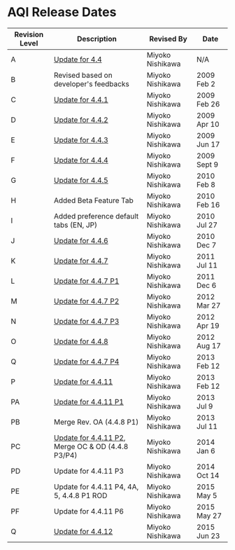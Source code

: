 <!-- TITLE: AQI Release Overview -->
<!-- SUBTITLE: This page summarizes design and development plan of Aquarius iNtutition Edition, for each version to give an overview of the releases. -->

# AQI Release Dates
Revision Level | Description | Revised By | Date
--- | --- | --- | ---
A | [Update for 4.4](/aqi-release-overview/version-4-4) | Miyoko Nishikawa | N/A
B | Revised based on developer's feedbacks | Miyoko Nishikawa | 2009 Feb 2
C | [Update for 4.4.1](/aqi-release-overview/version-4-4-1) | Miyoko Nishikawa | 2009 Feb 26
D | [Update for 4.4.2](/aqi-release-overview/version-4-4-2) | Miyoko Nishikawa | 2009 Apr 10
E | [Update for 4.4.3](/aqi-release-overview/version-4-4-3) | Miyoko Nishikawa | 2009 Jun 17
F | [Update for 4.4.4](/aqi-release-overview/version-4-4-4) | Miyoko Nishikawa | 2009 Sept 9
G | [Update for 4.4.5](/aqi-release-overview/version-4-4-5) | Miyoko Nishikawa | 2010 Feb 8
H | Added Beta Feature Tab | Miyoko Nishikawa | 2010 Feb 16
I | Added preference default tabs (EN, JP) | Miyoko Nishikawa | 2010 Jul 27
J | [Update for 4.4.6](/aqi-release-overview/version-4-4-6) | Miyoko Nishikawa | 2010 Dec 7
K | [Update for 4.4.7](/aqi-release-overview/version-4-4-7) | Miyoko Nishikawa | 2011 Jul 11
L | [Update for 4.4.7 P1](/aqi-release-overview/version-4-4-7/patch-1) | Miyoko Nishikawa | 2011 Dec 6
M | [Update for 4.4.7 P2](/aqi-release-overview/version-4-4-7/patch-2) | Miyoko Nishikawa | 2012 Mar 27
N | [Update for 4.4.7 P3](/aqi-release-overview/version-4-4-7/patch-3) | Miyoko Nishikawa | 2012 Apr 19
O | [Update for 4.4.8](/aqi-release-overview/version-4-4-8) | Miyoko Nishikawa | 2012 Aug 17
Q | [Update for 4.4.7 P4](/aqi-release-overview/version-4-4-7/patch-4) | Miyoko Nishikawa | 2013 Feb 12
P | [Update for 4.4.11](/aqi-release-overview/version-4-4-11) | Miyoko Nishikawa | 2013 Feb 12
PA | [Update for 4.4.11 P1](/aqi-release-overview/version-4-4-11/patch-1) | Miyoko Nishikawa | 2013 Jul 9
PB | Merge Rev. OA (4.4.8 P1) | Miyoko Nishikawa | 2013 Jul 11
PC | [Update for 4.4.11 P2](/aqi-release-overview/version-4-4-11/patch-2), Merge OC & OD (4.4.8 P3/P4) | Miyoko Nishikawa | 2014 Jan 6
PD | Update for 4.4.11 P3 | Miyoko Nishikawa | 2014 Oct 14
PE | Update for 4.4.11 P4, 4A, 5, 4.4.8 P1 ROD | Miyoko Nishikawa | 2015 May 5
PF | Update for 4.4.11 P6 | Miyoko Nishikawa | 2015 May 27
Q | [Update for 4.4.12](/aqi-release-overview/version-4-4-12) | Miyoko Nishikawa | 2015 Jun 23


